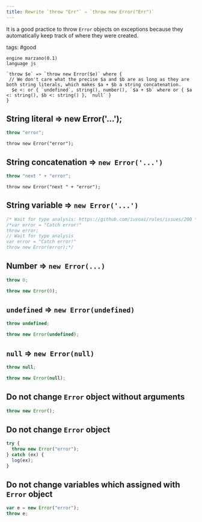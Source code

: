 ```yaml
---
title: Rewrite `throw "Err"` ⇒ `throw new Error("Err")`
---
```


It is a good practice to throw `Error` objects on exceptions because they automatically keep track of where they were created.

tags: #good

```grit
engine marzano(0.1)
language js

`throw $e` => `throw new Error($e)` where {
 // We don't care what the precise $a and $b are as long as they are both string literals, which makes $a + $b a string concatenation.
  $e <: or { `undefined`, string(), number(), `$a + $b` where or { $a <: string(), $b <: string() }, `null` }
}
```

## String literal ⇒ new Error('...');

```javascript
throw "error";
```

```
throw new Error("error");
```

## String concatenation ⇒ `new Error('...')`

```javascript
throw "next " + "error";
```

```
throw new Error("next " + "error");
```

## String variable ⇒ `new Error('...')`

```javascript
/* Wait for type analysis: https://github.com/iuvoai/rules/issues/200 */
/*var error = "Catch error!"
throw error;
// Wait for type analysis
var error = "Catch error!"
throw new Error(error);*/
```

## Number ⇒ `new Error(...)`

```javascript
throw 0;
```

```typescript
throw new Error(0);
```

## `undefined` ⇒ `new Error(undefined)`

```javascript
throw undefined;
```

```typescript
throw new Error(undefined);
```

## `null` ⇒ `new Error(null)`

```javascript
throw null;
```

```typescript
throw new Error(null);
```

## Do not change `Error` object without arguments

```javascript
throw new Error();
```

## Do not change `Error` object

```javascript
try {
  throw new Error("error");
} catch (ex) {
  log(ex);
}
```

## Do not change variables which assigned with `Error` object

```javascript
var e = new Error("error");
throw e;
```
